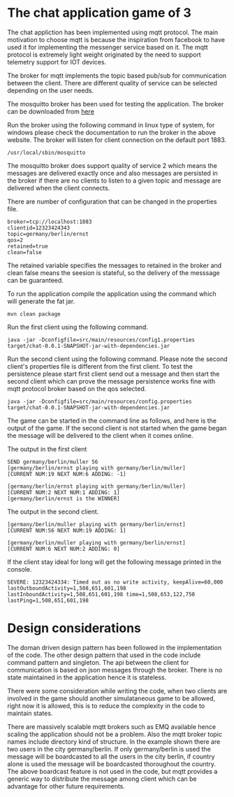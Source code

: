 # The chat application game of 3

The chat appliction has been implemented using mqtt protocol. The main motivation to choose mqtt is because the inspiration from facebook to have used it for implementing the messenger service based on it. The mqtt protocol is extremely light weight originated by the need to support telemetry support for IOT devices.

The broker for mqtt implements the topic based pub/sub for communication between the client. There are different quality of service can be selected depending on the user needs.

The mosquitto broker has been used for testing the application. The broker can be downloaded from [here](https://mosquitto.org/)

Run the broker using the following command in linux type of system, for windows please check the documentation to run the broker in the above website. The broker will listen for client connection on the default port 1883. 
```
/usr/local/sbin/mosquitto
```

The mosquitto broker does support quality of service 2 which means the messages are delivered exactly once and also messages are persisted in the broker if there are no clients to listen to a given topic and message are delivered when the client connects. 

There are number of configuration that can be changed in the properties file. 

```
broker=tcp://localhost:1883
clientid=12323424343
topic=germany/berlin/ernst
qos=2
retained=true
clean=false
```

The retained variable specifies the messages to retained in the broker and clean false means the seesion is stateful, so the delivery of the messsage can be guaranteed. 

To run the application compile the application using the command which will generate the fat jar. 
```
mvn clean package
```
Run the first client using the following command. 
```
java -jar -Dconfigfile=src/main/resources/config1.properties target/chat-0.0.1-SNAPSHOT-jar-with-dependencies.jar
```

Run the second client using the following command. Please note the second client's properties file is different from the first client. To test the persistence please start first client send out a message and then start the second client which can prove the message persistence works fine with mqtt protocol broker based on the qos selected. 

```
java -jar -Dconfigfile=src/main/resources/config.properties target/chat-0.0.1-SNAPSHOT-jar-with-dependencies.jar
```

The game can be started in the command line as follows, and here is the output of the game. If the second client is not started when the game began the message will be delivered to the client when it comes online. 

The output in the first client
```
SEND germany/berlin/muller 56
[germany/berlin/ernst playing with germany/berlin/muller]
[CURRENT NUM:19 NEXT NUM:6 ADDING: -1]

[germany/berlin/ernst playing with germany/berlin/muller]
[CURRENT NUM:2 NEXT NUM:1 ADDING: 1]
[germany/berlin/ernst is the WINNER]
```

The output in the second client. 
```
[germany/berlin/muller playing with germany/berlin/ernst]
[CURRENT NUM:56 NEXT NUM:19 ADDING: 1]

[germany/berlin/muller playing with germany/berlin/ernst]
[CURRENT NUM:6 NEXT NUM:2 ADDING: 0]
```

If the client stay ideal for long will get the following message printed in the console. 
```
SEVERE: 12323424334: Timed out as no write activity, keepAlive=60,000 lastOutboundActivity=1,508,651,601,198 lastInboundActivity=1,508,651,601,198 time=1,508,653,122,750 lastPing=1,508,651,601,198
```

# Design considerations
   The doman driven design pattern has been followed in the implementation of the code. The other design pattern that used in the code include command pattern and singleton. The api between the client for communication is based on json messages through the broker. There is no state maintained in the application hence it is stateless. 

   There were some consideration while writing the code, when two clients are involved in the game should another simulataneous game to be allowed, right now it is allowed, this is to reduce the complexity in the code to maintain states. 

   There are massively scalable mqtt brokers such as EMQ available hence scaling the application should not be a problem. Also the mqtt broker topic names include directory kind of structure. In the example shown there are two users in the city germany/berlin. If only germany/berlin is used the message will be boardcasted to all the users in the city berlin, if country alone is used the message will be boardcasted thoroughout the country. The above boardcast feature is not used in the code, but mqtt provides a generic way to distribute the message among client which can be advantage for other future requirements. 
